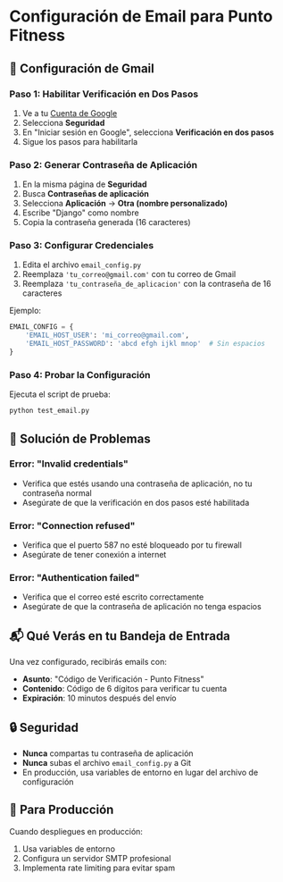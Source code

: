 # Configuración de Email para Punto Fitness

## 📧 Configuración de Gmail

### Paso 1: Habilitar Verificación en Dos Pasos
1. Ve a tu [Cuenta de Google](https://myaccount.google.com/)
2. Selecciona **Seguridad**
3. En "Iniciar sesión en Google", selecciona **Verificación en dos pasos**
4. Sigue los pasos para habilitarla

### Paso 2: Generar Contraseña de Aplicación
1. En la misma página de **Seguridad**
2. Busca **Contraseñas de aplicación**
3. Selecciona **Aplicación** → **Otra (nombre personalizado)**
4. Escribe "Django" como nombre
5. Copia la contraseña generada (16 caracteres)

### Paso 3: Configurar Credenciales
1. Edita el archivo `email_config.py`
2. Reemplaza `'tu_correo@gmail.com'` con tu correo de Gmail
3. Reemplaza `'tu_contraseña_de_aplicacion'` con la contraseña de 16 caracteres

Ejemplo:
```python
EMAIL_CONFIG = {
    'EMAIL_HOST_USER': 'mi_correo@gmail.com',
    'EMAIL_HOST_PASSWORD': 'abcd efgh ijkl mnop'  # Sin espacios
}
```

### Paso 4: Probar la Configuración
Ejecuta el script de prueba:
```bash
python test_email.py
```

## 🔧 Solución de Problemas

### Error: "Invalid credentials"
- Verifica que estés usando una contraseña de aplicación, no tu contraseña normal
- Asegúrate de que la verificación en dos pasos esté habilitada

### Error: "Connection refused"
- Verifica que el puerto 587 no esté bloqueado por tu firewall
- Asegúrate de tener conexión a internet

### Error: "Authentication failed"
- Verifica que el correo esté escrito correctamente
- Asegúrate de que la contraseña de aplicación no tenga espacios

## 📬 Qué Verás en tu Bandeja de Entrada

Una vez configurado, recibirás emails con:
- **Asunto**: "Código de Verificación - Punto Fitness"
- **Contenido**: Código de 6 dígitos para verificar tu cuenta
- **Expiración**: 10 minutos después del envío

## 🔒 Seguridad

- **Nunca** compartas tu contraseña de aplicación
- **Nunca** subas el archivo `email_config.py` a Git
- En producción, usa variables de entorno en lugar del archivo de configuración

## 🚀 Para Producción

Cuando despliegues en producción:
1. Usa variables de entorno
2. Configura un servidor SMTP profesional
3. Implementa rate limiting para evitar spam 